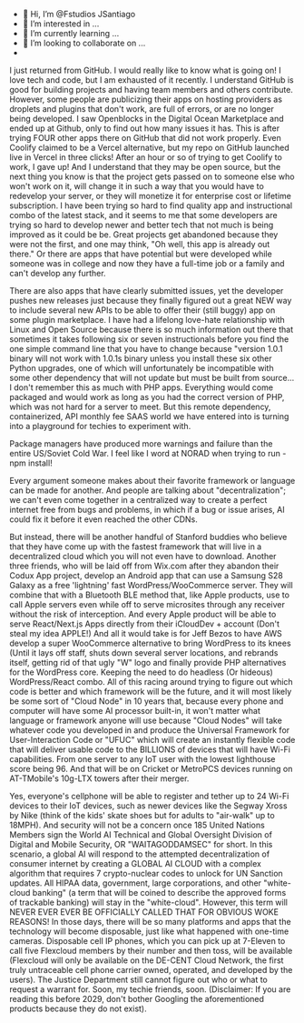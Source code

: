 - 👋 Hi, I’m @Fstudios JSantiago
- 👀 I’m interested in ...
- 🌱 I’m currently learning ...
- 💞️ I’m looking to collaborate on ...
- 

I just returned from GitHub. I would really like to know what is going on! I love tech and code, but I am exhausted of it recently. I understand GitHub is good for building projects and having team members and others contribute. However, some people are publicizing their apps on hosting providers as droplets and plugins that don't work, are full of errors, or are no longer being developed. I saw Openblocks in the Digital Ocean Marketplace and ended up at Github, only to find out how many issues it has. This is after trying FOUR other apps there on GitHub that did not work properly. Even Coolify claimed to be a Vercel alternative, but my repo on GitHub launched live in Vercel in three clicks! After an hour or so of trying to get Coolify to work, I gave up! And I understand that they may be open source, but the next thing you know is that the project gets passed on to someone else who won't work on it, will change it in such a way that you would have to redevelop your server, or they will monetize it for enterprise cost or lifetime subscription. I have been trying so hard to find quality app and instructional combo of the latest stack, and it seems to me that some developers are trying so hard to develop newer and better tech that not much is being improved as it could be be. Great projects get abandoned because they were not the first, and one may think, "Oh well, this app is already out there." Or there are apps that have potential but were developed while someone was in college and now they have a full-time job or a family and can't develop any further.

There are also apps that have clearly submitted issues, yet the developer pushes new releases just because they finally figured out a great NEW way to include several new APIs to be able to offer their (still buggy) app on some plugin marketplace. I have had a lifelong love-hate relationship with Linux and Open Source because there is so much information out there that sometimes it takes following six or seven instructionals before you find the one simple command line that you have to change because "version 1.0.1 binary will not work with 1.0.1s binary unless you install these six other Python upgrades, one of which will unfortunately be incompatible with some other dependency that will not update but must be built from source... I don't remember this as much with PHP apps. Everything would come packaged and would work as long as you had the correct version of PHP, which was not hard for a server to meet. But this remote dependency, containerized, API monthly fee SAAS world we have entered into is turning into a playground for techies to experiment with.

Package managers have produced more warnings and failure than the entire US/Soviet Cold War. I feel like I word at NORAD when trying to run - npm install!

Every argument someone makes about their favorite framework or language can be made for another. And people are talking about "decentralization"; we can't even come together in a centralized way to create a perfect internet free from bugs and problems, in which if a bug or issue arises, AI could fix it before it even reached the other CDNs.

But instead, there will be another handful of Stanford buddies who believe that they have come up with the fastest framework that will live in a decentralized cloud which you will not even have to download. Another three friends, who will be laid off from Wix.com after they abandon their Codux App project, develop an Android app that can use a Samsung S28 Galaxy as a free 'lightning' fast WordPress/WooCommerce server. They will combine that with a Bluetooth BLE method that, like Apple products, use to call Apple servers even while off to serve microsites through any receiver without the risk of interception. And every Apple product will be able to serve React/Next.js Apps directly from their iCloudDev + account (Don't steal my idea APPLE!) And all it would take is for Jeff Bezos to have AWS develop a super WooCommerce alternative to bring WordPress to its knees (Until it lays off staff, shuts down several server locations, and rebrands itself, getting rid of that ugly "W" logo and finally provide PHP alternatives for the WordPress core. Keeping the need to do headless (Or hideous) WordPress/React combo. All of this racing around trying to figure out which code is better and which framework will be the future, and it will most likely be some sort of "Cloud Node" in 10 years that, because every phone and computer will have some AI processor built-in, it won't matter what language or framework anyone will use because "Cloud Nodes" will take whatever code you developed in and produce the Universal Framework for User-Interaction Code or "UFUC" which will create an instantly flexible code that will deliver usable code to the BILLIONS of devices that will have Wi-Fi capabilities. From one server to any IoT user with the lowest lighthouse score being 96. And that will be on Cricket or MetroPCS devices running on AT-TMobile's 10g-LTX towers after their merger.

Yes, everyone's cellphone will be able to register and tether up to 24 Wi-Fi devices to their IoT devices, such as newer devices like the Segway Xross by Nike (think of the kids' skate shoes but for adults to "air-walk" up to 18MPH). And security will not be a concern once 185 United Nations Members sign the World AI Technical and Global Oversight Division of Digital and Mobile Security, OR "WAITAGODDAMSEC" for short. In this scenario, a global AI will respond to the attempted decentralization of consumer internet by creating a GLOBAL AI CLOUD with a complex algorithm that requires 7 crypto-nuclear codes to unlock for UN Sanction updates. All HIPAA data, government, large corporations, and other "white-cloud banking" (a term that will be coined to describe the approved forms of trackable banking) will stay in the "white-cloud". However, this term will NEVER EVER EVER BE OFFICIALLY CALLED THAT FOR OBVIOUS WOKE REASONS! In those days, there will be so many platforms and apps that the technology will become disposable, just like what happened with one-time cameras. Disposable cell IP phones, which you can pick up at 7-Eleven to call five Flexcloud members by their number and then toss, will be available (Flexcloud will only be available on the DE-CENT Cloud Network, the first truly untraceable cell phone carrier owned, operated, and developed by the users). The Justice Department still cannot figure out who or what to request a warrant for. Soon, my techie friends, soon. (Disclaimer: If you are reading this before 2029, don't bother Googling the aforementioned products because they do not exist).

<!---
orendayanmiami/orendayanmiami is a ✨ special ✨ repository because its `README.md` (this file) appears on your GitHub profile.
You can click the Preview link to take a look at your changes.
--->
